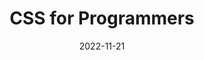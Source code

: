 ---
title: CSS for Programmers
date: '2022-11-21'
skills:
  - CSS
issuer: LinkedIn
courseRelease: 2022
imageUrl: >-
  https://media.licdn.com/dms/image/C4D1FAQHZkRe1uvsD9w/feedshare-document-cover-images_1280/0/1669028934671?e=1696017600&v=beta&t=mh46wfQUq5kqyjGZATszhKPPzNttJkmRM_LwQFOEPBU
certificateUrl: >-
  https://www.linkedin.com/learning/certificates/6a06450eb56fab70028bfb8bb1187b47600ba6f464b1e48f7f819188fc2cb25a?lipi=urn%3Ali%3Apage%3Ad_flagship3_profile_view_base_certifications_details%3B4gLXTmjQT7q6czmtddNHrg%3D%3D
---